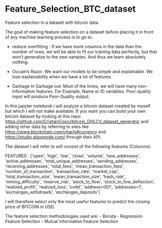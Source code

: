 # Feature_Selection_BTC_dataset
Feature selection in a dataset with bitcoin data

The goal of making feature selection on a dataset before placing it in front of any machine learning process is to go to:
- reduce overfitting : 
    If we have more columns in the data than the number of rows, we will be able to fit our training data perfectly, 
    but that won’t generalize to the new samples. And thus we learn absolutely nothing.
    
- Occam’s Razor:
    We want our models to be simple and explainable. We lose explainability when we have a lot of features.
    
-  Garbage In Garbage out:
    Most of the times, we will have many non-informative features. 
    For Example, Name or ID variables. Poor-quality input will produce Poor-Quality output.
    
In this jupyter notebook i will analyze a bitcoin dataset created by myself but which I will not make available. If you want you can build your own bitcoin dataset by looking at this repo: https://github.com/CristianCosci/bitcoin_OHLCV_dataset_generator and adding other data by referring to sites like https://www.blockchain.com/charts#currency and https://studio.glassnode.com/ through their API.

The dataset I will refer to will consist of the following features (Columns):

FEATURES :  ['open', 'high', 'low', 'close', 'volume', 'new_addresses', 'active_addresses', 'total_unique_addresses', 'sending_addresses', 'receiving_addresses', 'total_fees', 'mean_transaction_fees', 'number_of_transaction', 'transaction_rate', 'market_cap', 'total_transaction_size', 'mean_transaction_size', 'hash_rate', 'mining_difficulty', 'reserve_risk', 'stock_to_flow', 'stock_to_fow_deflection', 'realized_profit', 'realized_loss', 'cvdd', 'address>001', 'addresses>1', 'exchanges_withdrawls', 'exchanges_deposits']

I will therefore select only the most useful features to predict the closing price of BITCOIN in USD.

The feature selection methodologies used are:
      - Boruta
      - Regression Feature Selection
      - Mutual Information Feature Selection
